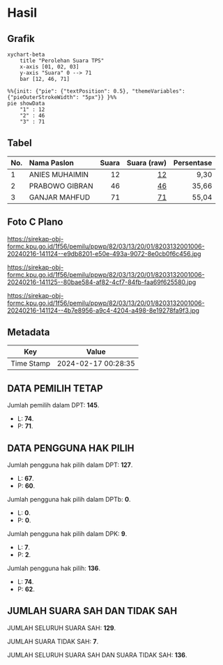 # Hasil

## Grafik

```mermaid
xychart-beta
    title "Perolehan Suara TPS"
    x-axis [01, 02, 03]
    y-axis "Suara" 0 --> 71
    bar [12, 46, 71]
```

```mermaid
%%{init: {"pie": {"textPosition": 0.5}, "themeVariables": {"pieOuterStrokeWidth": "5px"}} }%%
pie showData
    "1" : 12
    "2" : 46
    "3" : 71
```

## Tabel

| No. | Nama Paslon    | Suara | Suara (raw) | Persentase |
|:--- |:-------------- | -----:| -----------:| ----------:|
| 1   | ANIES MUHAIMIN | 12    | [12][p-1]   | 9,30       |
| 2   | PRABOWO GIBRAN | 46    | [46][p-2]   | 35,66      |
| 3   | GANJAR MAHFUD  | 71    | [71][p-3]   | 55,04      |


[p-1]: https://github.com/gigit-pemilu/pemilu-2024-82-maluku-utara/blob/main/pilpres/hitung-suara/sub/82-maluku-utara/sub/03-halmahera-utara/sub/13-tobelo-barat/sub/2001-kusuri/sub/006-tps/sub/paslon-1.txt
[p-2]: https://github.com/gigit-pemilu/pemilu-2024-82-maluku-utara/blob/main/pilpres/hitung-suara/sub/82-maluku-utara/sub/03-halmahera-utara/sub/13-tobelo-barat/sub/2001-kusuri/sub/006-tps/sub/paslon-2.txt
[p-3]: https://github.com/gigit-pemilu/pemilu-2024-82-maluku-utara/blob/main/pilpres/hitung-suara/sub/82-maluku-utara/sub/03-halmahera-utara/sub/13-tobelo-barat/sub/2001-kusuri/sub/006-tps/sub/paslon-3.txt

## Foto C Plano

https://sirekap-obj-formc.kpu.go.id/1f56/pemilu/ppwp/82/03/13/20/01/8203132001006-20240216-141124--e9db8201-e50e-493a-9072-8e0cb0f6c456.jpg

https://sirekap-obj-formc.kpu.go.id/1f56/pemilu/ppwp/82/03/13/20/01/8203132001006-20240216-141125--80bae584-af82-4cf7-84fb-faa69f625580.jpg

https://sirekap-obj-formc.kpu.go.id/1f56/pemilu/ppwp/82/03/13/20/01/8203132001006-20240216-141124--4b7e8956-a9c4-4204-a498-8e19278fa9f3.jpg


## Metadata

| Key        | Value               |
| ---------- | ------------------- |
| Time Stamp | 2024-02-17 00:28:35 |


## DATA PEMILIH TETAP

Jumlah pemilih dalam DPT: **145**.
 * L: **74**.
 * P: **71**.

## DATA PENGGUNA HAK PILIH

Jumlah pengguna hak pilih dalam DPT: **127**.
 * L: **67**.
 * P: **60**.

Jumlah pengguna hak pilih dalam DPTb: **0**.
 * L: **0**.
 * P: **0**.

Jumlah pengguna hak pilih dalam DPK: **9**.
 * L: **7**.
 * P: **2**.

Jumlah pengguna hak pilih: **136**.
 * L: **74**.
 * P: **62**.

## JUMLAH SUARA SAH DAN TIDAK SAH

JUMLAH SELURUH SUARA SAH: **129**.

JUMLAH SUARA TIDAK SAH: **7**.

JUMLAH SELURUH SUARA SAH DAN SUARA TIDAK SAH: **136**.


